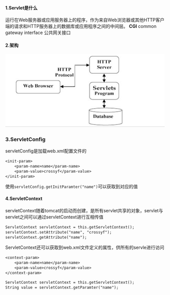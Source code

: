 #### 1.Servlet是什么
运行在Web服务器或应用服务器上的程序，作为来自Web浏览器或其他HTTP客户端的请求和HTTP服务器上的数据库或应用程序之间的中间层。
**CGI** common gateway interface 公共网关接口

#### 2.架构
![9cc24e089078786be72da16b1e68147d](Servlet.resources/E20F81C7-43F3-45A7-B1D9-5D0ABA6E3C96.png)


### 3.ServletConfig
servletConfig是加载web.xml配置文件的

```
<init-param>
    <param-name>name</param-name>
    <param-value>crossyf</param-value>
</init-param>
```

使用`servletConfig.getInitParamter("name")`可以获取到对应的值

#### 4.ServletContext
servletContext随着tomcat的启动而创建，是所有servlet共享的对象，servlet与servlet之间可以通过servletContext进行互相传值
```
ServletContext servletContext = this.getServletContext();
servletContext.setAttribute("name", "crossyf");
servletContext.getAttribute("name");
```
ServletContext还可以获取到web.xml文件定义的属性，供所有的servle进行访问
```
<context-param>
    <param-name>name</param-name>
    <param-value>crossyf</param-value>
</context-param>
```
```
ServletContext servletContext = this.getServletContext();
String value = servletContext.getParamter("name");
```